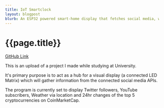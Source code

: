 ```yaml
---
title: IoT Smartclock
layout: blogpost
blurb: An ESP32 powered smart-home display that fetches social media, weather and cryptocurrency data from live API feeds.
---
```


# {{page.title}}

[GitHub Link](https://github.com/VMaston/iot_smartclock)

This is an upload of a project I made while studying at University.

It's primary purpose is to act as a hub for a visual display (a connected LED Matrix) which will gather information from the connected social media APIs.

The program is currently set to display Twitter followers, YouTube subscribers, Weather via location and 24hr changes of the top 5 cryptocurrencies on CoinMarketCap.
